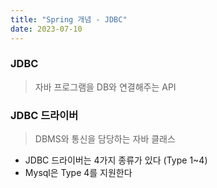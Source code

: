 ```yaml
---
title: "Spring 개념 - JDBC"
date: 2023-07-10
---
```


### JDBC
> 자바 프로그램을 DB와 연결해주는 API

### JDBC 드라이버
> DBMS와 통신을 담당하는 자바 클래스
- JDBC 드라이버는 4가지 종류가 있다 (Type 1~4)
- Mysql은 Type 4를 지원한다
